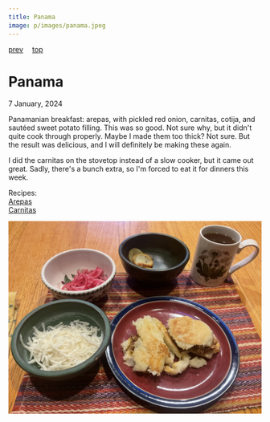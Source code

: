 ```yaml
---
title: Panama
image: p/images/panama.jpeg
---
```

[prev](palestine.md)&emsp;
[top](../index.md)&emsp;
# Panama
7 January, 2024

Panamanian breakfast: arepas, with pickled red onion, carnitas,
cotija, and saut&eacute;ed sweet potato filling. This was so good. Not sure
why, but it didn't quite cook through properly. Maybe I made them too
thick? Not sure. But the result was delicious, and I will definitely
be making these again.

I did the carnitas on the stovetop instead of a slow cooker, but it
came out great. Sadly, there's a bunch extra, so I'm forced to eat it
for dinners this week.

Recipes:<br>
[Arepas](https://pinchofyum.com/arepas)<br>
[Carnitas](https://pinchofyum.com/easy-crockpot-carnitas)<br>


![breakfast](images/panama.jpeg)
